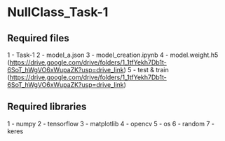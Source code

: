 # NullClass_Task-1

## Required files
1 - Task-1
2 - model_a.json 
3 - model_creation.ipynb
4 - model.weight.h5 (https://drive.google.com/drive/folders/1_1tfYekh7Db1t-6SoT_hWgVO6xWupaZK?usp=drive_link)
5 - test & train (https://drive.google.com/drive/folders/1_1tfYekh7Db1t-6SoT_hWgVO6xWupaZK?usp=drive_link)

## Required libraries
1 - numpy 
2 - tensorflow 
3 - matplotlib
4 - opencv
5 - os
6 - random
7 - keres

